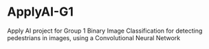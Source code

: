 # ApplyAI-G1
Apply AI project for Group 1
Binary Image Classification for detecting pedestrians in images, using a Convolutional Neural Network

